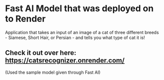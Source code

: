 # Fast AI Model that was deployed on to Render
Application that takes an input of an image of a cat of three different breeds - Siamese, Short Hair, or Persian - and tells you what type of cat it is!

## Check it out over here: https://catsrecognizer.onrender.com/

(Used the sample model given through Fast AI)
